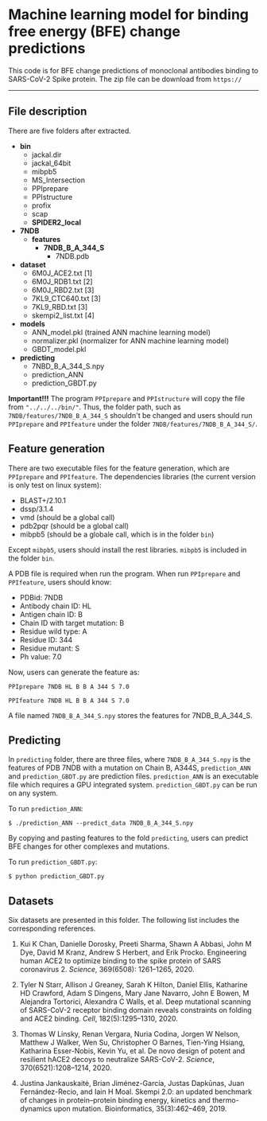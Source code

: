 # Machine learning model for binding free energy (BFE) change predictions
This code is for BFE change predictions of monoclonal antibodies binding to SARS-CoV-2 Spike protein. The zip file can be download from `https://`
******
## File description
There are five folders after extracted. 
* **bin**
    * jackal.dir
    * jackal_64bit
    * mibpb5
    * MS_Intersection
    * PPIprepare
    * PPIstructure
    * profix
    * scap
    * **SPIDER2_local**
* **7NDB**
    * **features**
        * **7NDB_B_A_344_S**
            * 7NDB.pdb
* **dataset**
    * 6M0J_ACE2.txt [1]
    * 6M0J_RDB1.txt [2]
    * 6M0J_RBD2.txt [3]
    * 7KL9_CTC640.txt [3]
    * 7KL9_RBD.txt [3]
    * skempi2_list.txt [4]
* **models**
    * ANN_model.pkl (trained ANN machine learning model)
    * normalizer.pkl (normalizer for ANN machine learning model)
    * GBDT_model.pkl
* **predicting**
    * 7NBD_B_A_344_S.npy
    * prediction_ANN
    * prediction_GBDT.py

**Important!!!** The program `PPIprepare` and `PPIstructure` will copy the file from `"../../../bin/"`. Thus, the folder path, such as `7NDB/features/7NDB_B_A_344_S` shouldn't be changed and users should run `PPIprepare` and `PPIfeature` under the folder `7NDB/features/7NDB_B_A_344_S/`.

## Feature generation
There are two executable files for the feature generation, which are `PPIprepare` and `PPIfeature`.  The dependencies libraries (the current version is only test on linux system):

* BLAST+/2.10.1
* dssp/3.1.4
* vmd (should be a global call)
* pdb2pqr (should be a global call)
* mibpb5 (should be a globale call, which is in the folder `bin`)

Except `mibpb5`, users should install the rest libraries.
`mibpb5` is included in the folder `bin`.

A PDB file is required when run the program. When run `PPIprepare` and `PPIfeature`, users should know: 

* PDBid: 7NDB
* Antibody chain ID: HL
* Antigen chain ID: B
* Chain ID with target mutation: B
* Residue wild type: A
* Residue ID: 344
* Residue mutant: S
* Ph value: 7.0

Now, users can generate the feature as:

`PPIprepare 7NDB HL B B A 344 S 7.0`

`PPIfeature 7NDB HL B B A 344 S 7.0`

A file named `7NDB_B_A_344_S.npy` stores the features for 7NDB_B_A_344_S.

## Predicting
In `predicting` folder, there are three files, where `7NDB_B_A_344_S.npy` is the features of PDB 7NDB with a mutation on Chain B, A344S, `prediction_ANN` and `prediction_GBDT.py` are prediction files.
`prediction_ANN` is an executable file which requires a GPU integrated system. `prediction_GBDT.py` can be run on any system.

To run `prediction_ANN`:

`$ ./prediction_ANN --predict_data 7NDB_B_A_344_S.npy`

By copying and pasting features to the fold `predicting`, users can predict BFE changes for other complexes and mutations.

To run `prediction_GBDT.py`:

`$ python prediction_GBDT.py`
## Datasets
Six datasets are presented in this folder. The following list includes the corresponding references.
1. Kui K Chan, Danielle Dorosky, Preeti Sharma, Shawn A Abbasi, John M Dye, David M Kranz, Andrew S Herbert, and Erik Procko. Engineering human ACE2 to optimize binding to the spike protein of SARS coronavirus 2. *Science*, 369(6508): 1261–1265, 2020.

1. Tyler N Starr, Allison J Greaney, Sarah K Hilton, Daniel Ellis, Katharine HD Crawford, Adam S Dingens, Mary Jane Navarro, John E Bowen, M Alejandra Tortorici, Alexandra C Walls, et al. Deep mutational scanning of SARS-CoV-2 receptor binding domain reveals constraints on folding and ACE2 binding. *Cell*, 182(5):1295–1310, 2020.

1. Thomas W Linsky, Renan Vergara, Nuria Codina, Jorgen W Nelson, Matthew J Walker, Wen Su, Christopher O Barnes, Tien-Ying Hsiang, Katharina Esser-Nobis, Kevin Yu, et al. De novo design of potent and resilient hACE2 decoys to neutralize SARS-CoV-2. *Science*, 370(6521):1208–1214, 2020.

1. Justina Jankauskaitė, Brian Jiménez-Garcı́a, Justas Dapkūnas, Juan Fernández-Recio, and Iain H Moal.
Skempi 2.0: an updated benchmark of changes in protein–protein binding energy, kinetics and thermo-
dynamics upon mutation. Bioinformatics, 35(3):462–469, 2019.